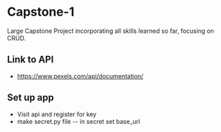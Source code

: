 # Capstone-1
Large Capstone Project incorporating all skills learned so far, focusing on CRUD.
## Link to API
- https://www.pexels.com/api/documentation/
## Set up app
- Visit api and register for key
- make secret.py file
-- in secret set base_url
